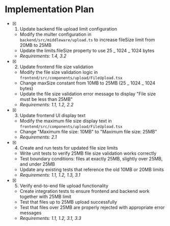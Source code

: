 # Implementation Plan

- [x] 1. Update backend file upload limit configuration

  - Modify the multer configuration in `backend/src/middleware/upload.ts` to increase fileSize limit from 20MB to 25MB
  - Update the limits.fileSize property to use 25 _ 1024 _ 1024 bytes
  - _Requirements: 1.4, 3.2_

- [x] 2. Update frontend file size validation

  - Modify the file size validation logic in `frontend/src/components/upload/FileUpload.tsx`
  - Change maxSize constant from 10MB to 25MB (25 _ 1024 _ 1024 bytes)
  - Update the file size validation error message to display "File size must be less than 25MB"
  - _Requirements: 1.1, 1.2, 2.2_

- [x] 3. Update frontend UI display text

  - Modify the maximum file size display text in `frontend/src/components/upload/FileUpload.tsx`
  - Change "Maximum file size: 10MB" to "Maximum file size: 25MB"
  - _Requirements: 2.1_

- [x] 4. Create and run tests for updated file size limits

  - Write unit tests to verify 25MB file size validation works correctly
  - Test boundary conditions: files at exactly 25MB, slightly over 25MB, and under 25MB
  - Update any existing tests that reference the old 10MB or 20MB limits
  - _Requirements: 1.1, 1.2, 1.3, 3.1_

- [x] 5. Verify end-to-end file upload functionality


  - Create integration tests to ensure frontend and backend work together with 25MB limit
  - Test that files up to 25MB upload successfully
  - Test that files over 25MB are properly rejected with appropriate error messages
  - _Requirements: 1.1, 1.2, 3.1, 3.3_
